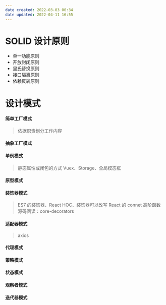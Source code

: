 ```yaml
---
date created: 2022-03-03 00:34
date updated: 2022-04-11 16:55
---
```


# SOLID 设计原则

- 单一功能原则
- 开放封闭原则
- 里氏替换原则
- 接口隔离原则
- 依赖反转原则

# 设计模式

#### 简单工厂模式

> 依据职责划分工作内容

#### 抽象工厂模式

#### 单例模式

> 静态属性或闭包的方式
> Vuex、Storage、全局模态框

#### 原型模式

#### 装饰器模式

> ES7 的装饰器、React HOC、装饰器可以改写 React 的 connet 高阶函数
> 源码阅读：core-decorators

#### 适配器模式

> axios

#### 代理模式

#### 策略模式

#### 状态模式

#### 观察者模式

#### 迭代器模式
